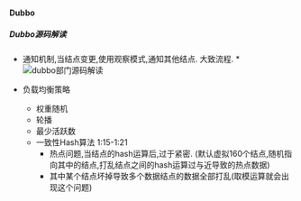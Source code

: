 #### Dubbo
##### Dubbo源码解读
* 通知机制,当结点变更,使用观察模式,通知其他结点. 大致流程.
  * 
![dubbo部门源码解读](../../../Images/programming/component/dubbo/Dubbo源码-ReferenceConfig-get.png)


* 负载均衡策略
  * 权重随机
  * 轮播
  * 最少活跃数
  * 一致性Hash算法 1:15-1:21
    * 热点问题,当结点的hash运算后,过于紧密. (默认虚拟160个结点,随机指向其中的结点,打乱结点之间的hash运算过与近导致的热点数据)
    * 其中某个结点坏掉导致多个数据结点的数据全部打乱(取模运算就会出现这个问题)
